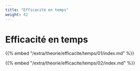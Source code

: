```yaml
---
title: "Efficacité en temps"
weight: 42
---
```


# Efficacité en temps

{{% embed "/extra/theorie/efficacite/temps/01/index.md" %}}


{{% embed "/extra/theorie/efficacite/temps/02/index.md" %}}

